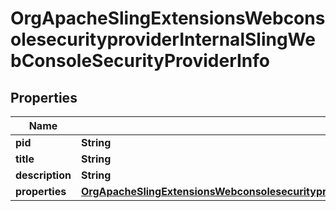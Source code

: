 

# OrgApacheSlingExtensionsWebconsolesecurityproviderInternalSlingWebConsoleSecurityProviderInfo

## Properties

Name | Type | Description | Notes
------------ | ------------- | ------------- | -------------
**pid** | **String** |  |  [optional]
**title** | **String** |  |  [optional]
**description** | **String** |  |  [optional]
**properties** | [**OrgApacheSlingExtensionsWebconsolesecurityproviderInternalSlingWebConsoleSecurityProviderProperties**](OrgApacheSlingExtensionsWebconsolesecurityproviderInternalSlingWebConsoleSecurityProviderProperties.md) |  |  [optional]



